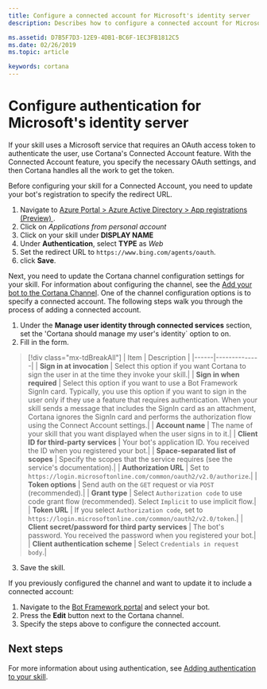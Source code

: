```yaml
---
title: Configure a connected account for Microsoft's identity server
description: Describes how to configure a connected account for Microsoft's identify service in Cortana's channel configuration settings.

ms.assetid: D7B5F7D3-12E9-4DB1-BC6F-1EC3FB1812C5
ms.date: 02/26/2019
ms.topic: article

keywords: cortana
--- 
```


# Configure authentication for Microsoft's identity server

If your skill uses a Microsoft service that requires an OAuth access token to authenticate the user, use Cortana's Connected Account feature. With the Connected Account feature, you specify the necessary OAuth settings, and then Cortana handles all the work to get the token.

Before configuring your skill for a Connected Account, you need to update your bot's registration to specify the redirect URL.

1. Navigate to [Azure Portal > Azure Active Directory > App registrations (Preview) ](https://ms.portal.azure.com/#blade/Microsoft_AAD_IAM/ActiveDirectoryMenuBlade/RegisteredAppsPreview).
1. Click on _Applications from personal account_
1. Click on your skill under **DISPLAY NAME**
1. Under **Authentication**, select **TYPE** as *Web*
1. Set the redirect URL to `https://www.bing.com/agents/oauth`. 
1. click **Save**.

Next, you need to update the Cortana channel configuration settings for your skill. For information about configuring the channel, see the [Add your bot to the Cortana Channel](https://docs.microsoft.com/azure/bot-service/bot-service-channel-connect-cortana?view=azure-bot-service-3.0). One of the channel configuration options is to specify a connected account. The following steps walk you through the process of adding a connected account.

1. Under the **Manage user identity through connected services** section, set the 'Cortana should manage my user's identity` option to on.
1. Fill in the form.

> [!div class="mx-tdBreakAll"]
> | Item | Description  |
> |------|--------------|
> | **Sign in at invocation** | Select this option if you want Cortana to sign the user in at the time they invoke your skill.|
> | **Sign in when required** | Select this option if you want to use a Bot Framework SignIn card. Typically, you use this option if you want to sign in the user only if they use a feature that requires authentication. When your skill sends a message that includes the SignIn card as an attachment, Cortana ignores the SignIn card and performs the authorization flow using the Connect Account settings.|
> | **Account name** | The name of your skill that you want displayed when the user signs in to it.|
> | **Client ID for third-party services** | Your bot's application ID. You received the ID when you registered your bot.|
> | **Space-separated list of scopes** | Specify the scopes that the service requires (see the service's documentation).|
> | **Authorization URL** | Set to `https://login.microsoftonline.com/common/oauth2/v2.0/authorize`.|
> | **Token options** | Send auth on the `GET` request or via `POST` (recommended).|
> | **Grant type** | Select `Authorization code` to use code grant flow (recommended). Select `Implicit` to use implicit flow.|
> | **Token URL** | If you select `Authorization code`, set to `https://login.microsoftonline.com/common/oauth2/v2.0/token`.|
> | **Client secret/password for third party services** | The bot's password. You received the password when you registered your bot.|
> | **Client authentication scheme** | Select `Credentials in request body`.|

3. Save the skill.

If you previously configured the channel and want to update it to include a connected account:

1. Navigate to the [Bot Framework portal](https://dev.botframework.com/bots) and select your bot.
1. Press the **Edit** button next to the Cortana channel.
1. Specify the steps above to configure the connected account.

<!--

The following are the tasks you need to do to use Microsoft identity as a connected account in your skill. 

1. Register your skill in the Microsoft ecosystem.
2. Update your skill to use connected accounts. 

#### Register your skill in the Microsoft ecosystem

If you created a bot and registered it with Bot Framework, it is already registered in the Microsoft ecosystem. If not, the following steps show you how to register a new skill in the Microsoft ecosystem.

1. Navigate to [https://apps.dev.microsoft.com/portal/quickstart](https://apps.dev.microsoft.com/portal/quickstart).
2. Click **Web**.
3. Provide the following information:
  1. **Application Name** 
  2. **Contact Email**
3. Click **Create**.
4. Enter `https://www.bing.com/agents/oauth` as the redirect URL and save.
5. Click **go to settings** to continue configuring your skill.
6. On the configuration page, click **Generate new password** to generate an application secret. Make sure to save it somewhere safe!

If you already registered your bot, you need to edit the registration to add the redirect URL. To add authentication support to an already registered bot, follow these steps.

1. Navigate to [https://apps.dev.microsoft.com/#/appList](https://apps.dev.microsoft.com/#/appList).
2. Select your bot from the list of apps. 
3. Under **Platforms**, click **Add Platform**.
4. Click **Web**.
5. Set the redirect URL to `https://www.bing.com/agents/oauth` and click **Save**.
6. The password used for authentication is your bot's password. 

-->

## Next steps

For more information about using authentication, see [Adding authentication to your skill](authentication.md).

